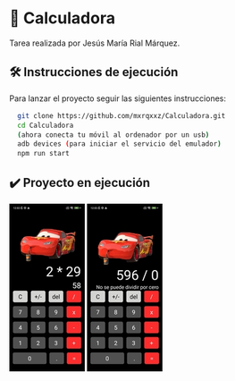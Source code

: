 
# 📝 Calculadora

Tarea realizada por Jesús María Rial Márquez.


## 🛠️ Instrucciones de ejecución

Para lanzar el proyecto seguir las siguientes instrucciones:

```bash
  git clone https://github.com/mxrqxxz/Calculadora.git
  cd Calculadora
  (ahora conecta tu móvil al ordenador por un usb)
  adb devices (para iniciar el servicio del emulador)
  npm run start
```


## ✔️ Proyecto en ejecución

![Ejemplo de una multiplicación](./public/ejemploMultiplicacion.jpg)
![Ejemplo de una multiplicación](./public/ejemploDivision.jpg)


